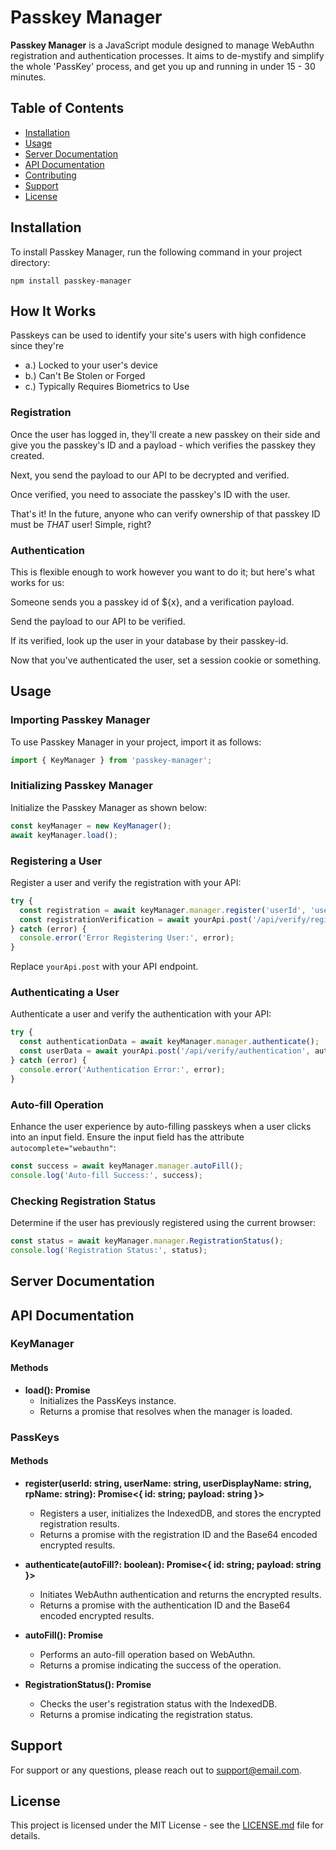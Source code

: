 # Passkey Manager

**Passkey Manager** is a JavaScript module designed to manage WebAuthn registration and authentication processes. It aims to de-mystify and simplify the whole 'PassKey' process, and get you up and running in under 15 - 30 minutes.

## Table of Contents
- [Installation](#installation)
- [Usage](#usage)
- [Server Documentation](#server-documentation)
- [API Documentation](#api-documentation)
- [Contributing](#contributing)
- [Support](#support)
- [License](#license)

## Installation

To install Passkey Manager, run the following command in your project directory:

```
npm install passkey-manager
```

## How It Works

Passkeys can be used to identify your site's users with high confidence since they're

- a.) Locked to your user's device
- b.) Can't Be Stolen or Forged
- c.) Typically Requires Biometrics to Use

### Registration

Once the user has logged in, they'll create a new passkey on their side and give you the passkey's ID and a payload - which verifies the passkey they created.

Next, you send the payload to our API to be decrypted and verified.

Once verified, you need to associate the passkey's ID with the user.

That's it! In the future, anyone who can verify ownership of that passkey ID must be _THAT_ user! Simple, right?

### Authentication

This is flexible enough to work however you want to do it; but here's what works for us:

Someone sends you a passkey id of ${x}, and a verification payload.

Send the payload to our API to be verified.

If its verified, look up the user in your database by their passkey-id.

Now that you've authenticated the user, set a session cookie or something.

## Usage

### Importing Passkey Manager

To use Passkey Manager in your project, import it as follows:

```javascript
import { KeyManager } from 'passkey-manager';
```

### Initializing Passkey Manager

Initialize the Passkey Manager as shown below:

```javascript
const keyManager = new KeyManager();
await keyManager.load();
```

### Registering a User

Register a user and verify the registration with your API:

```javascript
try {
  const registration = await keyManager.manager.register('userId', 'userName', 'userDisplayName', 'rpName');
  const registrationVerification = await yourApi.post('/api/verify/registration', registration);
} catch (error) {
  console.error('Error Registering User:', error);
}
```
Replace `yourApi.post` with your API endpoint.

### Authenticating a User

Authenticate a user and verify the authentication with your API:

```javascript
try {
  const authenticationData = await keyManager.manager.authenticate();
  const userData = await yourApi.post('/api/verify/authentication', authenticationData);
} catch (error) {
  console.error('Authentication Error:', error);
}
```

### Auto-fill Operation

Enhance the user experience by auto-filling passkeys when a user clicks into an input field. Ensure the input field has the attribute `autocomplete="webauthn"`:

```javascript
const success = await keyManager.manager.autoFill();
console.log('Auto-fill Success:', success);
```

### Checking Registration Status

Determine if the user has previously registered using the current browser:

```javascript
const status = await keyManager.manager.RegistrationStatus();
console.log('Registration Status:', status);
```

## Server Documentation



## API Documentation

### KeyManager

#### Methods

- **load(): Promise<void>**
  - Initializes the PassKeys instance.
  - Returns a promise that resolves when the manager is loaded.

### PassKeys

#### Methods

- **register(userId: string, userName: string, userDisplayName: string, rpName: string): Promise<{ id: string; payload: string }>**
  - Registers a user, initializes the IndexedDB, and stores the encrypted registration results.
  - Returns a promise with the registration ID and the Base64 encoded encrypted results.

- **authenticate(autoFill?: boolean): Promise<{ id: string; payload: string }>**
  - Initiates WebAuthn authentication and returns the encrypted results.
  - Returns a promise with the authentication ID and the Base64 encoded encrypted results.

- **autoFill(): Promise<boolean>**
  - Performs an auto-fill operation based on WebAuthn.
  - Returns a promise indicating the success of the operation.

- **RegistrationStatus(): Promise<string>**
  - Checks the user's registration status with the IndexedDB.
  - Returns a promise indicating the registration status.

## Support

For support or any questions, please reach out to [support@email.com](mailto:support@email.com).

## License

This project is licensed under the MIT License - see the [LICENSE.md](LICENSE.md) file for details.
